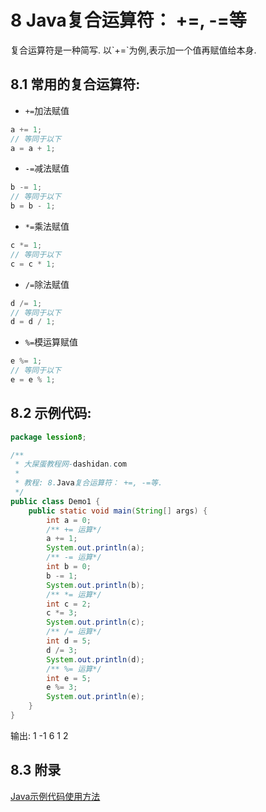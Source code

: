 8 Java复合运算符： +=, -=等
===

<div class="jumbotron">
<p>复合运算符是一种简写. 以`+=`为例,表示加一个值再赋值给本身.</p>  
</div>

8.1 常用的复合运算符:
---

* `+=`加法赋值 
```java
a += 1;
// 等同于以下
a = a + 1;
```
* `-=`减法赋值
```java
b -= 1;
// 等同于以下
b = b - 1;
```
* `*=`乘法赋值
```java
c *= 1;
// 等同于以下
c = c * 1;
```
* `/=`除法赋值
```java
d /= 1;
// 等同于以下
d = d / 1;
```
* `%=`模运算赋值
```java
e %= 1;
// 等同于以下
e = e % 1;
```

8.2 示例代码:
---

```java
package lession8;

/**
 * 大屎蛋教程网-dashidan.com
 *
 * 教程: 8.Java复合运算符： +=, -=等.
 */
public class Demo1 {
    public static void main(String[] args) {
        int a = 0;
        /** += 运算*/
        a += 1;
        System.out.println(a);
        /** -= 运算*/
        int b = 0;
        b -= 1;
        System.out.println(b);
        /** *= 运算*/
        int c = 2;
        c *= 3;
        System.out.println(c);
        /** /= 运算*/
        int d = 5;
        d /= 3;
        System.out.println(d);
        /** %= 运算*/
        int e = 5;
        e %= 3;
        System.out.println(e);
    }
}
```

输出:
	1
	-1
	6
	1
	2
	
8.3 附录
---

[Java示例代码使用方法](http://localhost/article/java/addenda/Java示例代码使用方法.html)
